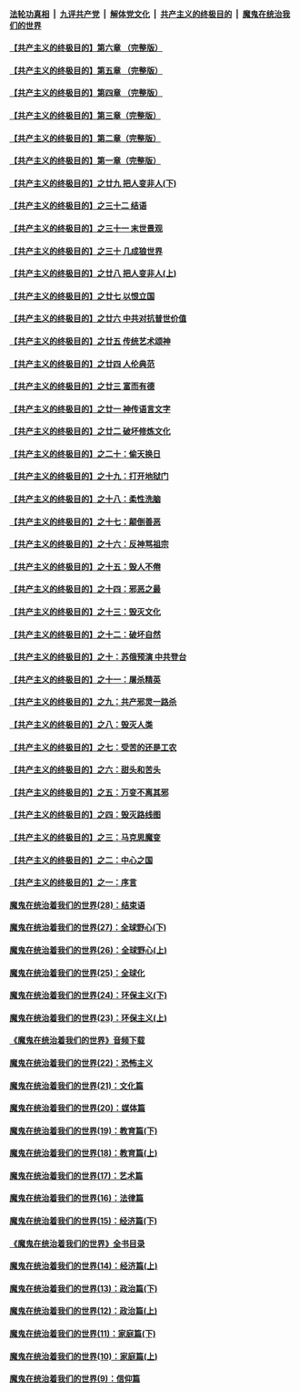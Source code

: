 

####  [法轮功真相](../../../../basic/blob/master/README.md?t=04151801) &nbsp;|&nbsp; [九评共产党](../../../../9ping.md/blob/master/README.md?t=04151801) &nbsp;|&nbsp; [解体党文化](../../../../jtdwh.md/blob/master/README.md?t=04151801)  &nbsp;|&nbsp; [共产主义的终极目的](../../../../gczydzjmd.md/blob/master/README.md?t=04151801) &nbsp;|&nbsp; [魔鬼在统治我们的世界](../../../../mgztzwmdsj.md/blob/master/README.md?t=04151801) 

#### [【共产主义的终极目的】第六章 （完整版）](../pages/nsc422/n11428913.md?t=04151801) 

#### [【共产主义的终极目的】第五章 （完整版）](../pages/nsc422/n11428912.md?t=04151801) 

#### [【共产主义的终极目的】第四章 （完整版）](../pages/nsc422/n11428907.md?t=04151801) 

#### [【共产主义的终极目的】第三章（完整版）](../pages/nsc422/n11428848.md?t=04151801) 

#### [【共产主义的终极目的】第二章（完整版）](../pages/nsc422/n11428831.md?t=04151801) 

#### [【共产主义的终极目的】第一章（完整版）](../pages/nsc422/n11417651.md?t=04151801) 

#### [【共产主义的终极目的】之廿九 把人变非人(下)](../pages/nsc422/n11344140.md?t=04151801) 

#### [【共产主义的终极目的】之三十二 结语](../pages/nsc422/n11360535.md?t=04151801) 

#### [【共产主义的终极目的】之三十一 末世景观](../pages/nsc422/n11351129.md?t=04151801) 

#### [【共产主义的终极目的】之三十 几成狼世界](../pages/nsc422/n11348280.md?t=04151801) 

#### [【共产主义的终极目的】之廿八 把人变非人(上)](../pages/nsc422/n11340492.md?t=04151801) 

#### [【共产主义的终极目的】之廿七 以恨立国](../pages/nsc422/n11336944.md?t=04151801) 

#### [【共产主义的终极目的】之廿六 中共对抗普世价值](../pages/nsc422/n11324785.md?t=04151801) 

#### [【共产主义的终极目的】之廿五 传统艺术颂神](../pages/nsc422/n11296396.md?t=04151801) 

#### [【共产主义的终极目的】之廿四 人伦典范](../pages/nsc422/n11296397.md?t=04151801) 

#### [【共产主义的终极目的】之廿三 富而有德](../pages/nsc422/n11283598.md?t=04151801) 

#### [【共产主义的终极目的】之廿一 神传语言文字](../pages/nsc422/n11263265.md?t=04151801) 

#### [【共产主义的终极目的】之廿二 破坏修炼文化](../pages/nsc422/n11245728.md?t=04151801) 

#### [【共产主义的终极目的】之二十：偷天换日](../pages/nsc422/n11238846.md?t=04151801) 

#### [【共产主义的终极目的】之十九：打开地狱门](../pages/nsc422/n11206376.md?t=04151801) 

#### [【共产主义的终极目的】之十八：柔性洗脑](../pages/nsc422/n11199994.md?t=04151801) 

#### [【共产主义的终极目的】之十七：颠倒善恶](../pages/nsc422/n11179782.md?t=04151801) 

#### [【共产主义的终极目的】之十六：反神骂祖宗](../pages/nsc422/n11166798.md?t=04151801) 

#### [【共产主义的终极目的】之十五：毁人不倦](../pages/nsc422/n11166792.md?t=04151801) 

#### [【共产主义的终极目的】之十四：邪恶之最](../pages/nsc422/n11150249.md?t=04151801) 

#### [【共产主义的终极目的】之十三：毁灭文化](../pages/nsc422/n11135227.md?t=04151801) 

#### [【共产主义的终极目的】之十二：破坏自然](../pages/nsc422/n11135214.md?t=04151801) 

#### [【共产主义的终极目的】之十：苏俄预演 中共登台](../pages/nsc422/n11118424.md?t=04151801) 

#### [【共产主义的终极目的】之十一：屠杀精英](../pages/nsc422/n11118442.md?t=04151801) 

#### [【共产主义的终极目的】之九：共产邪灵一路杀](../pages/nsc422/n11114139.md?t=04151801) 

#### [【共产主义的终极目的】之八：毁灭人类](../pages/nsc422/n11108503.md?t=04151801) 

#### [【共产主义的终极目的】之七：受苦的还是工农](../pages/nsc422/n11101809.md?t=04151801) 

#### [【共产主义的终极目的】之六：甜头和苦头](../pages/nsc422/n11096971.md?t=04151801) 

#### [【共产主义的终极目的】之五：万变不离其邪](../pages/nsc422/n11091285.md?t=04151801) 

#### [【共产主义的终极目的】之四：毁灭路线图](../pages/nsc422/n11086284.md?t=04151801) 

#### [【共产主义的终极目的】之三：马克思魔变](../pages/nsc422/n11061941.md?t=04151801) 

#### [【共产主义的终极目的】之二：中心之国](../pages/nsc422/n11047728.md?t=04151801) 

#### [【共产主义的终极目的】之一：序言](../pages/nsc422/n11086077.md?t=04151801) 

#### [魔鬼在统治着我们的世界(28)：结束语](../pages/nsc422/n10936246.md?t=04151801) 

#### [魔鬼在统治着我们的世界(27)：全球野心(下)](../pages/nsc422/n10928319.md?t=04151801) 

#### [魔鬼在统治着我们的世界(26)：全球野心(上)](../pages/nsc422/n10900318.md?t=04151801) 

#### [魔鬼在统治着我们的世界(25)：全球化](../pages/nsc422/n10788205.md?t=04151801) 

#### [魔鬼在统治着我们的世界(24)：环保主义(下)](../pages/nsc422/n10695307.md?t=04151801) 

#### [魔鬼在统治着我们的世界(23)：环保主义(上)](../pages/nsc422/n10688613.md?t=04151801) 

#### [《魔鬼在统治着我们的世界》音频下载](../pages/nsc422/n10635553.md?t=04151801) 

#### [魔鬼在统治着我们的世界(22)：恐怖主义](../pages/nsc422/n10614727.md?t=04151801) 

#### [魔鬼在统治着我们的世界(21)：文化篇](../pages/nsc422/n10597706.md?t=04151801) 

#### [魔鬼在统治着我们的世界(20)：媒体篇](../pages/nsc422/n10586579.md?t=04151801) 

#### [魔鬼在统治着我们的世界(19)：教育篇(下)](../pages/nsc422/n10564808.md?t=04151801) 

#### [魔鬼在统治着我们的世界(18)：教育篇(上)](../pages/nsc422/n10526970.md?t=04151801) 

#### [魔鬼在统治着我们的世界(17)：艺术篇](../pages/nsc422/n10499093.md?t=04151801) 

#### [魔鬼在统治着我们的世界(16)：法律篇](../pages/nsc422/n10485969.md?t=04151801) 

#### [魔鬼在统治着我们的世界(15)：经济篇(下)](../pages/nsc422/n10469975.md?t=04151801) 

#### [《魔鬼在统治着我们的世界》全书目录](../pages/nsc422/n10464261.md?t=04151801) 

#### [魔鬼在统治着我们的世界(14)：经济篇(上)](../pages/nsc422/n10457370.md?t=04151801) 

#### [魔鬼在统治着我们的世界(13)：政治篇(下)](../pages/nsc422/n10448270.md?t=04151801) 

#### [魔鬼在统治着我们的世界(12)：政治篇(上)](../pages/nsc422/n10444576.md?t=04151801) 

#### [魔鬼在统治着我们的世界(11)：家庭篇(下)](../pages/nsc422/n10440961.md?t=04151801) 

#### [魔鬼在统治着我们的世界(10)：家庭篇(上)](../pages/nsc422/n10435448.md?t=04151801) 

#### [魔鬼在统治着我们的世界(9)：信仰篇](../pages/nsc422/n10432159.md?t=04151801) 

